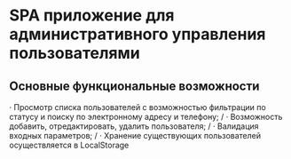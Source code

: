 # SPA приложение для административного управления пользователями

## Основные функциональные возможности
·  	Просмотр списка пользователей с возможностью фильтрации по статусу и поиску по электронному адресу и телефону; /
·  	Возможность добавить, отредактировать, удалить пользователя; /
·  	Валидация входных параметров; /
·  	Хранение существующих пользователей осуществляется в LocalStorage

